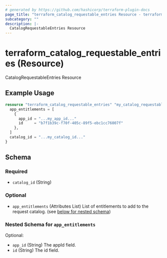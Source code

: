 ```yaml
---
# generated by https://github.com/hashicorp/terraform-plugin-docs
page_title: "terraform_catalog_requestable_entries Resource - terraform-provider-conductorone"
subcategory: ""
description: |-
  CatalogRequestableEntries Resource
---
```


# terraform_catalog_requestable_entries (Resource)

CatalogRequestableEntries Resource

## Example Usage

```terraform
resource "terraform_catalog_requestable_entries" "my_catalog_requestable_entries" {
  app_entitlements = [
    {
      app_id = "...my_app_id..."
      id     = "b7f1b39c-f70f-405c-89f5-ebc1cc76007f"
    },
  ]
  catalog_id = "...my_catalog_id..."
}
```

<!-- schema generated by tfplugindocs -->
## Schema

### Required

- `catalog_id` (String)

### Optional

- `app_entitlements` (Attributes List) List of entitlements to add to the request catalog. (see [below for nested schema](#nestedatt--app_entitlements))

<a id="nestedatt--app_entitlements"></a>
### Nested Schema for `app_entitlements`

Optional:

- `app_id` (String) The appId field.
- `id` (String) The id field.
